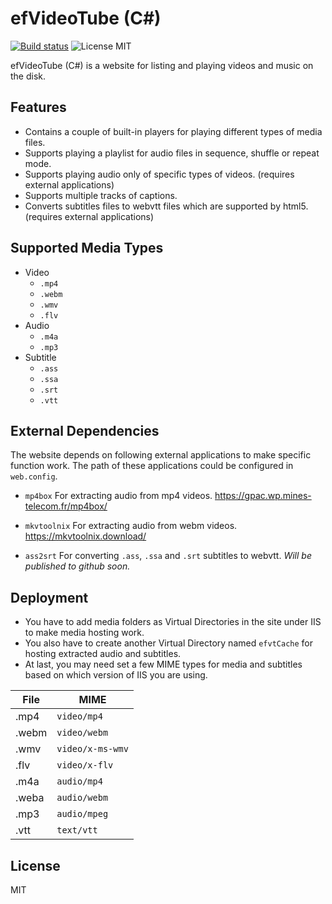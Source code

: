 # efVideoTube (C#)

[![Build status](https://ci.appveyor.com/api/projects/status/75sknabkg5t3yo3m?svg=true)](https://ci.appveyor.com/project/eriforce/efvideotube-cs)
![License MIT](https://img.shields.io/badge/license-MIT-blue.svg)

efVideoTube (C#) is a website for listing and playing videos and music on the disk.


## Features

- Contains a couple of built-in players for playing different types of media files.
- Supports playing a playlist for audio files in sequence, shuffle or repeat mode.
- Supports playing audio only of specific types of videos. (requires external applications)
- Supports multiple tracks of captions.
- Converts subtitles files to webvtt files which are supported by html5. (requires external applications)


## Supported Media Types

- Video
  - `.mp4`
  - `.webm`
  - `.wmv`
  - `.flv`
- Audio
  - `.m4a`
  - `.mp3`
- Subtitle
  - `.ass`
  - `.ssa`
  - `.srt`
  - `.vtt`


## External Dependencies

The website depends on following external applications to make specific function work.
The path of these applications could be configured in `web.config`.

- `mp4box`
    For extracting audio from mp4 videos.
    https://gpac.wp.mines-telecom.fr/mp4box/

- `mkvtoolnix`
    For extracting audio from webm videos.
    https://mkvtoolnix.download/

- `ass2srt`
    For converting `.ass`, `.ssa` and `.srt` subtitles to webvtt.
    *Will be published to github soon.*


## Deployment

- You have to add media folders as Virtual Directories in the site under IIS to make media hosting work.
- You also have to create another Virtual Directory named `efvtCache` for hosting extracted audio and subtitles.
- At last, you may need set a few MIME types for media and subtitles based on which version of IIS you are using.

File    | MIME
------- | --------------------
.mp4    | `video/mp4`
.webm   | `video/webm`
.wmv    | `video/x-ms-wmv`
.flv    | `video/x-flv`
.m4a    | `audio/mp4`
.weba   | `audio/webm`
.mp3    | `audio/mpeg`
.vtt    | `text/vtt`


## License

MIT